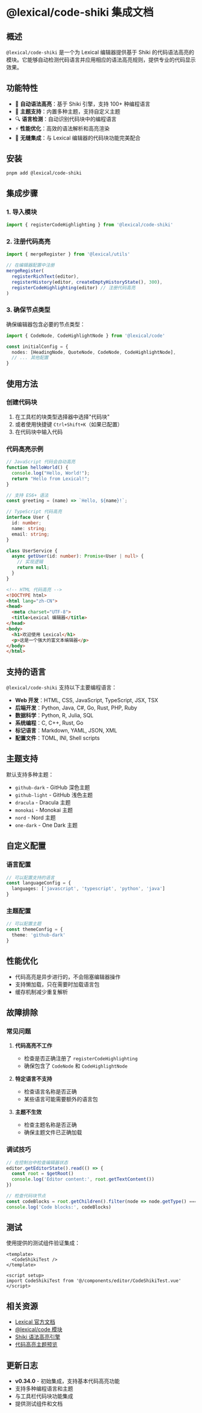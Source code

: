 # @lexical/code-shiki 集成文档

## 概述

`@lexical/code-shiki` 是一个为 Lexical 编辑器提供基于 Shiki 的代码语法高亮的模块。它能够自动检测代码语言并应用相应的语法高亮规则，提供专业的代码显示效果。

## 功能特性

- 🎨 **自动语法高亮**：基于 Shiki 引擎，支持 100+ 种编程语言
- 🌈 **主题支持**：内置多种主题，支持自定义主题
- 🔍 **语言检测**：自动识别代码块中的编程语言
- ⚡ **性能优化**：高效的语法解析和高亮渲染
- 🎯 **无缝集成**：与 Lexical 编辑器的代码块功能完美配合

## 安装

```bash
pnpm add @lexical/code-shiki
```

## 集成步骤

### 1. 导入模块

```typescript
import { registerCodeHighlighting } from '@lexical/code-shiki'
```

### 2. 注册代码高亮

```typescript
import { mergeRegister } from '@lexical/utils'

// 在编辑器配置中注册
mergeRegister(
  registerRichText(editor),
  registerHistory(editor, createEmptyHistoryState(), 300),
  registerCodeHighlighting(editor) // 注册代码高亮
)
```

### 3. 确保节点类型

确保编辑器包含必要的节点类型：

```typescript
import { CodeNode, CodeHighlightNode } from '@lexical/code'

const initialConfig = {
  nodes: [HeadingNode, QuoteNode, CodeNode, CodeHighlightNode],
  // ... 其他配置
}
```

## 使用方法

### 创建代码块

1. 在工具栏的块类型选择器中选择"代码块"
2. 或者使用快捷键 `Ctrl+Shift+K`（如果已配置）
3. 在代码块中输入代码

### 代码高亮示例

```javascript
// JavaScript 代码会自动高亮
function helloWorld() {
  console.log("Hello, World!");
  return "Hello from Lexical!";
}

// 支持 ES6+ 语法
const greeting = (name) => `Hello, ${name}!`;
```

```typescript
// TypeScript 代码高亮
interface User {
  id: number;
  name: string;
  email: string;
}

class UserService {
  async getUser(id: number): Promise<User | null> {
    // 实现逻辑
    return null;
  }
}
```

```html
<!-- HTML 代码高亮 -->
<!DOCTYPE html>
<html lang="zh-CN">
<head>
  <meta charset="UTF-8">
  <title>Lexical 编辑器</title>
</head>
<body>
  <h1>欢迎使用 Lexical</h1>
  <p>这是一个强大的富文本编辑器</p>
</body>
</html>
```

## 支持的语言

`@lexical/code-shiki` 支持以下主要编程语言：

- **Web 开发**：HTML, CSS, JavaScript, TypeScript, JSX, TSX
- **后端开发**：Python, Java, C#, Go, Rust, PHP, Ruby
- **数据科学**：Python, R, Julia, SQL
- **系统编程**：C, C++, Rust, Go
- **标记语言**：Markdown, YAML, JSON, XML
- **配置文件**：TOML, INI, Shell scripts

## 主题支持

默认支持多种主题：

- `github-dark` - GitHub 深色主题
- `github-light` - GitHub 浅色主题
- `dracula` - Dracula 主题
- `monokai` - Monokai 主题
- `nord` - Nord 主题
- `one-dark` - One Dark 主题

## 自定义配置

### 语言配置

```typescript
// 可以配置支持的语言
const languageConfig = {
  languages: ['javascript', 'typescript', 'python', 'java']
}
```

### 主题配置

```typescript
// 可以配置主题
const themeConfig = {
  theme: 'github-dark'
}
```

## 性能优化

- 代码高亮是异步进行的，不会阻塞编辑器操作
- 支持懒加载，只在需要时加载语言包
- 缓存机制减少重复解析

## 故障排除

### 常见问题

1. **代码高亮不工作**
   - 检查是否正确注册了 `registerCodeHighlighting`
   - 确保包含了 `CodeNode` 和 `CodeHighlightNode`

2. **特定语言不支持**
   - 检查语言名称是否正确
   - 某些语言可能需要额外的语言包

3. **主题不生效**
   - 检查主题名称是否正确
   - 确保主题文件已正确加载

### 调试技巧

```typescript
// 在控制台中检查编辑器状态
editor.getEditorState().read(() => {
  const root = $getRoot()
  console.log('Editor content:', root.getTextContent())
})

// 检查代码块节点
const codeBlocks = root.getChildren().filter(node => node.getType() === 'code')
console.log('Code blocks:', codeBlocks)
```

## 测试

使用提供的测试组件验证集成：

```vue
<template>
  <CodeShikiTest />
</template>

<script setup>
import CodeShikiTest from '@/components/editor/CodeShikiTest.vue'
</script>
```

## 相关资源

- [Lexical 官方文档](https://lexical.dev/)
- [@lexical/code 模块](https://lexical.dev/docs/modules/code)
- [Shiki 语法高亮引擎](https://shiki.matsu.io/)
- [代码高亮主题预览](https://shiki.matsu.io/themes)

## 更新日志

- **v0.34.0** - 初始集成，支持基本代码高亮功能
- 支持多种编程语言和主题
- 与工具栏代码块功能集成
- 提供测试组件和文档
